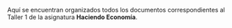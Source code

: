 Aquí se encuentran organizados todos los documentos correspondientes al Taller 1 de la asignatura **Haciendo Economía**.
